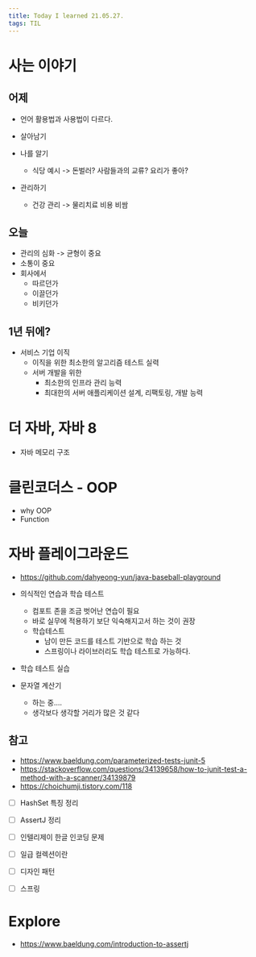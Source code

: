 ```yaml
---
title: Today I learned 21.05.27.
tags: TIL
---
```




# 사는 이야기

## 어제
- 언어 활용법과 사용법이 다르다. 
- 살아남기

- 나를 알기
  - 식당 예시 -> 돈벌러? 사람들과의 교류? 요리가 좋아?
- 관리하기
  - 건강 관리 -> 물리치료 비용 비쌈

## 오늘
- 관리의 심화 -> 균형이 중요
- 소통이 중요
- 회사에서
  - 따르던가
  - 이끌던가
  - 비키던가

  

## 1년 뒤에?

- 서비스 기업 이직
  - 이직을 위한 최소한의 알고리즘 테스트 실력
  - 서버 개발을 위한
    - 최소한의 인프라 관리 능력
    - 최대한의 서버 애플리케이션 설계, 리팩토링, 개발 능력



# 더 자바, 자바 8

- 자바 메모리 구조



# 클린코더스 - OOP

- why OOP
- Function



# 자바 플레이그라운드

- https://github.com/dahyeong-yun/java-baseball-playground

- 의식적인 연습과 학습 테스트
  - 컴포트 존을 조금 벗어난 연습이 필요
  - 바로 실무에 적용하기 보단 익숙해지고서 하는 것이 권장
  - 학습테스트
    - 남이 만든 코드를 테스트 기반으로 학습 하는 것
    - 스프링이나 라이브러리도 학습 테스트로 가능하다.
- 학습 테스트 실습
- 문자열 계산기
  - 하는 중....
  - 생각보다 생각할 거리가 많은 것 같다

## 참고

- https://www.baeldung.com/parameterized-tests-junit-5
- https://stackoverflow.com/questions/34139658/how-to-junit-test-a-method-with-a-scanner/34139879
- https://choichumji.tistory.com/118
- [ ] HashSet 특징 정리
- [ ] AssertJ 정리
- [ ] 인텔리제이 한글 인코딩 문제
- [ ] 일급 컬렉션이란 



- [ ] 디자인 패턴 
- [ ] 스프링



# Explore

- https://www.baeldung.com/introduction-to-assertj
